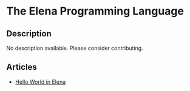 # The Elena Programming Language

## Description

No description available. Please consider contributing.

## Articles

- [Hello World in Elena](https://sampleprograms.io/projects/hello-world/elena)